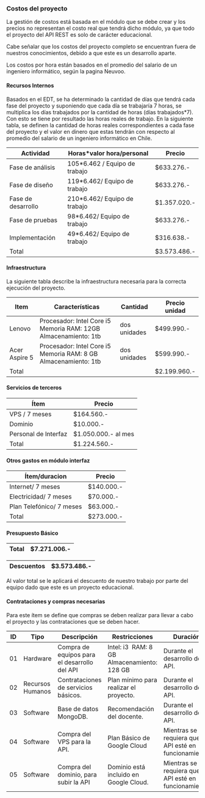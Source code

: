 ### Costos del proyecto

La gestión de costos está basada en el módulo que se debe crear y los precios no representan el costo real que tendrá dicho módulo, ya que todo el proyecto del API REST es solo de carácter educacional.

Cabe señalar que los costos del proyecto completo se encuentran fuera de nuestros conocimientos, debido a que este es un desarrollo aparte.

Los costos por hora están basados en el promedio del salario de un ingeniero informático, según la pagina Neuvoo. 

#### Recursos Internos 

Basados en el EDT, se ha determinado la cantidad de días que tendrá cada fase del proyecto y suponiendo que cada día se trabajaría 7 horas, se multiplica los días trabajados por la cantidad de horas (días trabajados*7). Con esto se tiene por resultado las horas reales de trabajo.
En la siguiente tabla, se definen la cantidad de horas reales correspondientes a cada fase del proyecto y el valor en dinero que estas tendrán con respecto al promedio del salario de un ingeniero informático en Chile.



Actividad | Horas*valor hora/personal | Precio
-- | -- | --
Fase de análisis | 105*6.462 / Equipo   de trabajo | $633.276.-
Fase de diseño | 119*6.462/ Equipo de   trabajo | $633.276.-
Fase de desarrollo | 210*6.462/ Equipo   de trabajo | $1.357.020.-
Fase de pruebas | 98*6.462/ Equipo de   trabajo | $633.276.-
Implementación | 49*6.462/ Equipo de   trabajo | $316.638.-
Total |   | $3.573.486.-

#### Infraestructura

La siguiente tabla describe la infraestructura necesaria para la correcta ejecución del proyecto.

Item | Características | Cantidad | Precio unidad
-- | -- | -- | --
Lenovo | Procesador: Intel Core i5   Memoria RAM: 12GB   Almacenamiento: 1tb | dos unidades | $499.990.-
Acer Aspire 5 | Procesador: Intel Core i5   Memoria RAM: 8 GB   Almacenamiento: 1tb | dos unidades | $599.990.-
Total |   |   | $2.199.960.-

#### Servicios de terceros

Ítem | Precio
-- | --
VPS / 7 meses | $164.560.-
Dominio | $10.000.-
Personal de   Interfaz | $1.050.000.- al   mes
Total | $1.224.560.-

#### Otros gastos en módulo interfaz

Ítem/duracion | Precio
-- | --
Internet/ 7   meses | $140.000.-
Electricidad/ 7   meses | $70.000.-
Plan Telefónico/ 7   meses | $63.000.-
Total | $273.000.-

#### Presupuesto Básico 

Total | $7.271.006.-
-- | --

Descuentos | $3.573.486.-
-- | --

Al valor total se le aplicará el descuento de nuestro trabajo por parte del equipo dado que este es un proyecto educacional.

#### Contrataciones y compras necesarias

Para este ítem se define que compras se deben realizar para llevar a cabo el proyecto y las contrataciones que se deben hacer.

ID | Tipo | Descripción | Restricciones | Duración
-- | -- | -- | -- | --
01 | Hardware | Compra de equipos para el desarrollo   del API | Intel: i3    RAM: 8 GB   Almacenamiento: 128 GB | Durante el desarrollo de la API.
02 | Recursos Humanos | Contrataciones de servicios básicos. | Plan mínimo para realizar el   proyecto. | Durante el desarrollo de la API.
03 | Software | Base de datos MongoDB. | Recomendación del docente. | Durante el desarrollo de la API.
04 | Software | Compra del VPS para la API. | Plan Básico de Google Cloud | Mientras se requiera que la API esté   en funcionamiento.
05 | Software | Compra del dominio, para subir la API | Dominio está incluido en Google   Cloud. | Mientras se requiera que la API esté   en funcionamiento.
